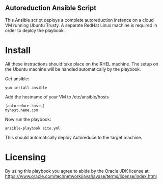 ## Autoreduction Ansible Script

This Ansible script deploys a complete autoreduction instance on a cloud VM running Ubuntu Trusty.
A separate RedHat Linux machine is required in order to deploy the playbook.

# Install

All these instructions should take place on the RHEL machine. The setup on the Ubuntu machine will
be handled automatically by the playbook.

Get ansible:

```
yum install ansible
```

Add the hostname of your VM to /etc/ansible/hosts

```
[autoreduce-hosts]
myhost.name.com
```

Now run the playbook:

```
ansible-playbook site.yml
```

This should automatically deploy Autoreduce to the target machine.

# Licensing

By using this playbook you agree to abide by the Oracle JDK license at: https://www.oracle.com/technetwork/java/javase/terms/license/index.html
